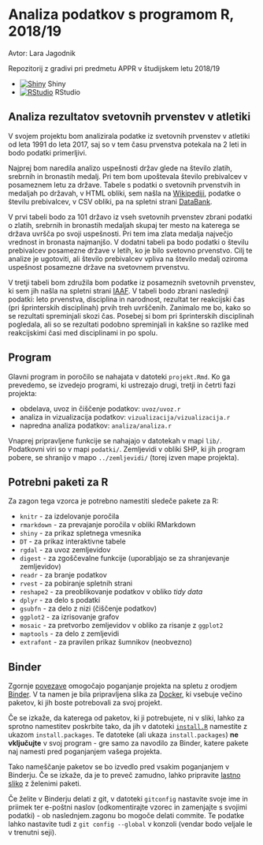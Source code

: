 # Analiza podatkov s programom R, 2018/19
Avtor: Lara Jagodnik

Repozitorij z gradivi pri predmetu APPR v študijskem letu 2018/19

* [![Shiny](http://mybinder.org/badge.svg)](http://beta.mybinder.org/v2/gh/larajagodnik/APPR-2018-19/master?urlpath=shiny/APPR-2018-19/projekt.Rmd) Shiny
* [![RStudio](http://mybinder.org/badge.svg)](http://beta.mybinder.org/v2/gh/larajagodnik/APPR-2018-19/master?urlpath=rstudio) RStudio

## Analiza rezultatov svetovnih prvenstev v atletiki

V svojem projektu bom analizirala podatke iz svetovnih prvenstev v atletiki od leta 1991 do leta 2017, saj so v tem času prvenstva potekala na 2 leti in bodo podatki primerljivi.

Najprej bom naredila analizo uspešnosti držav glede na število zlatih, srebrnih in bronastih medalj. Pri tem bom upoštevala število prebivalcev v posameznem letu za države. Tabele s podatki o svetovnih prvenstvih in medaljah po državah, v HTML obliki, sem našla na [Wikipediji](https://sl.wikipedia.org/wiki/Svetovno_prvenstvo_v_atletiki), podatke o številu prebivalcev, v CSV obliki, pa na spletni strani [DataBank](http://databank.worldbank.org/data/reports.aspx?source=2&series=SP.POP.TOTL&country=#).

V prvi tabeli bodo za 101 državo iz vseh svetovnih prvenstev zbrani podatki o zlatih, srebrnih in bronastih medaljah skupaj ter mesto na katerega se država uvršča po svoji uspešnosti. Pri tem ima zlata medalja največjo vrednost in bronasta najmanjšo.
V dodatni tabeli pa bodo podatki o številu prebivalcev posamezne države v letih, ko je bilo svetovno prvenstvo.
Cilj te analize je ugotoviti, ali število prebivalcev vpliva na število medalj oziroma uspešnost posamezne države na svetovnem prvenstvu.

V tretji tabeli bom združila bom podatke iz posameznih svetovnih prvenstev, ki sem jih našla na spletni strani [IAAF](https://www.iaaf.org/competitions/iaaf-world-championships/iaaf-world-championships-london-2017-5151/timetable/bydiscipline).
V tabeli bodo zbrani naslednji podatki: leto prvenstva, disciplina in narodnost, rezultat ter reakcijski čas (pri šprinterskih disciplinah) prvih treh uvrščenih.
Zanimalo me bo, kako so se rezultati spreminjali skozi čas. Posebej si bom pri šprinterskih disciplinah pogledala, ali so se rezultati podobno spreminjali in kakšne so razlike med reakcijskimi časi med disciplinami in po spolu.

## Program

Glavni program in poročilo se nahajata v datoteki `projekt.Rmd`.
Ko ga prevedemo, se izvedejo programi, ki ustrezajo drugi, tretji in četrti fazi projekta:

* obdelava, uvoz in čiščenje podatkov: `uvoz/uvoz.r`
* analiza in vizualizacija podatkov: `vizualizacija/vizualizacija.r`
* napredna analiza podatkov: `analiza/analiza.r`

Vnaprej pripravljene funkcije se nahajajo v datotekah v mapi `lib/`.
Podatkovni viri so v mapi `podatki/`.
Zemljevidi v obliki SHP, ki jih program pobere,
se shranijo v mapo `../zemljevidi/` (torej izven mape projekta).

## Potrebni paketi za R

Za zagon tega vzorca je potrebno namestiti sledeče pakete za R:

* `knitr` - za izdelovanje poročila
* `rmarkdown` - za prevajanje poročila v obliki RMarkdown
* `shiny` - za prikaz spletnega vmesnika
* `DT` - za prikaz interaktivne tabele
* `rgdal` - za uvoz zemljevidov
* `digest` - za zgoščevalne funkcije (uporabljajo se za shranjevanje zemljevidov)
* `readr` - za branje podatkov
* `rvest` - za pobiranje spletnih strani
* `reshape2` - za preoblikovanje podatkov v obliko *tidy data*
* `dplyr` - za delo s podatki
* `gsubfn` - za delo z nizi (čiščenje podatkov)
* `ggplot2` - za izrisovanje grafov
* `mosaic` - za pretvorbo zemljevidov v obliko za risanje z `ggplot2`
* `maptools` - za delo z zemljevidi
* `extrafont` - za pravilen prikaz šumnikov (neobvezno)

## Binder

Zgornje [povezave](#analiza-podatkov-s-programom-r-201819)
omogočajo poganjanje projekta na spletu z orodjem [Binder](https://mybinder.org/).
V ta namen je bila pripravljena slika za [Docker](https://www.docker.com/),
ki vsebuje večino paketov, ki jih boste potrebovali za svoj projekt.

Če se izkaže, da katerega od paketov, ki ji potrebujete, ni v sliki,
lahko za sprotno namestitev poskrbite tako,
da jih v datoteki [`install.R`](install.R) namestite z ukazom `install.packages`.
Te datoteke (ali ukaza `install.packages`) **ne vključujte** v svoj program -
gre samo za navodilo za Binder, katere pakete naj namesti pred poganjanjem vašega projekta.

Tako nameščanje paketov se bo izvedlo pred vsakim poganjanjem v Binderju.
Če se izkaže, da je to preveč zamudno,
lahko pripravite [lastno sliko](https://github.com/jaanos/APPR-docker) z želenimi paketi.

Če želite v Binderju delati z git,
v datoteki `gitconfig` nastavite svoje ime in priimek ter e-poštni naslov
(odkomentirajte vzorec in zamenjajte s svojimi podatki) -
ob naslednjem.zagonu bo mogoče delati commite.
Te podatke lahko nastavite tudi z `git config --global` v konzoli
(vendar bodo veljale le v trenutni seji).
